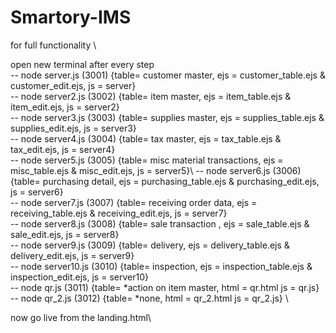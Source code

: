# Smartory-IMS

for full functionality \

open new terminal after every step \
-- node server.js (3001)             {table= customer master, ejs = customer_table.ejs & customer_edit.ejs, js = server} \
-- node server2.js (3002)            {table= item master, ejs = item_table.ejs & item_edit.ejs, js = server2} \
-- node server3.js (3003)            {table= supplies master, ejs = supplies_table.ejs & supplies_edit.ejs, js = server3} \
-- node server4.js (3004)            {table= tax master, ejs = tax_table.ejs & tax_edit.ejs, js = server4} \
-- node server5.js (3005)            {table= misc material transactions, ejs = misc_table.ejs & misc_edit.ejs, js = server5}\ 
-- node server6.js (3006)            {table= purchasing detail, ejs = purchasing_table.ejs & purchasing_edit.ejs, js = server6} \
-- node server7.js (3007)            {table= receiving order data, ejs = receiving_table.ejs & receiving_edit.ejs, js = server7} \
-- node server8.js (3008)            {table= sale transaction , ejs = sale_table.ejs & sale_edit.ejs, js = server8} \
-- node server9.js (3009)            {table= delivery, ejs = delivery_table.ejs & delivery_edit.ejs, js = server9} \
-- node server10.js (3010)           {table= inspection, ejs = inspection_table.ejs & inspection_edit.ejs, js = server10} \
-- node qr.js (3011)                 {table= *action on item master, html = qr.html js = qr.js} \
-- node qr_2.js (3012)               {table= *none, html = qr_2.html js = qr_2.js} \

now go live from the landing.html\
